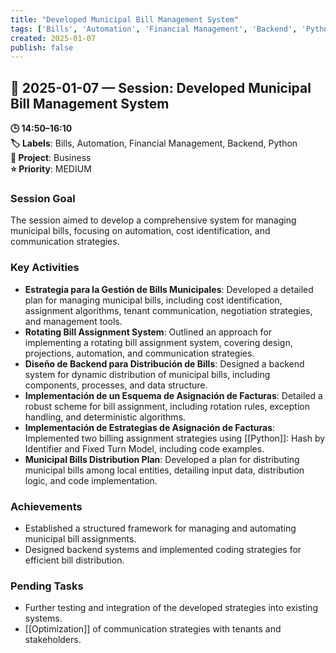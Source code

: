 ```yaml
---
title: "Developed Municipal Bill Management System"
tags: ['Bills', 'Automation', 'Financial Management', 'Backend', 'Python']
created: 2025-01-07
publish: false
---
```


## 📅 2025-01-07 — Session: Developed Municipal Bill Management System

**🕒 14:50–16:10**  
**🏷️ Labels**: Bills, Automation, Financial Management, Backend, Python  
**📂 Project**: Business  
**⭐ Priority**: MEDIUM  


### Session Goal
The session aimed to develop a comprehensive system for managing municipal bills, focusing on automation, cost identification, and communication strategies.

### Key Activities
- **Estrategia para la Gestión de Bills Municipales**: Developed a detailed plan for managing municipal bills, including cost identification, assignment algorithms, tenant communication, negotiation strategies, and management tools.
- **Rotating Bill Assignment System**: Outlined an approach for implementing a rotating bill assignment system, covering design, projections, automation, and communication strategies.
- **Diseño de Backend para Distribución de Bills**: Designed a backend system for dynamic distribution of municipal bills, including components, processes, and data structure.
- **Implementación de un Esquema de Asignación de Facturas**: Detailed a robust scheme for bill assignment, including rotation rules, exception handling, and deterministic algorithms.
- **Implementación de Estrategias de Asignación de Facturas**: Implemented two billing assignment strategies using [[Python]]: Hash by Identifier and Fixed Turn Model, including code examples.
- **Municipal Bills Distribution Plan**: Developed a plan for distributing municipal bills among local entities, detailing input data, distribution logic, and code implementation.

### Achievements
- Established a structured framework for managing and automating municipal bill assignments.
- Designed backend systems and implemented coding strategies for efficient bill distribution.

### Pending Tasks
- Further testing and integration of the developed strategies into existing systems.
- [[Optimization]] of communication strategies with tenants and stakeholders.
